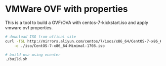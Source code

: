 # VMWare OVF with properties

This is a tool to build a OVF/OVA with centos-7-kickstart.iso and apply vmware ovf properties.

```bash
# download ISO from offical site
curl -fSL http://mirrors.aliyun.com/centos/7/isos/x86_64/CentOS-7-x86_64-Minimal-1708.iso \
    -o ./iso/CentOS-7-x86_64-Minimal-1708.iso

# build ova using vcenter
./build.sh
```
